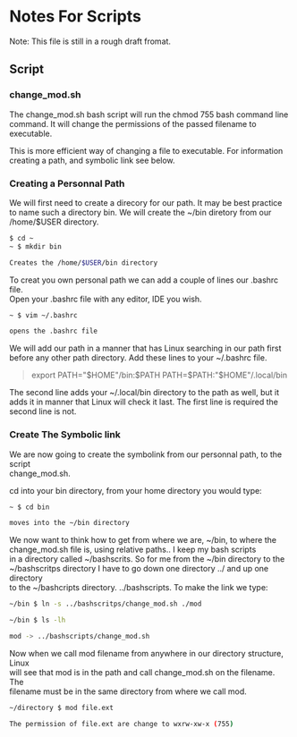 # Notes For Scripts

Note: This file is still in a rough draft fromat.

## Script

### change_mod.sh

The change_mod.sh bash script will run the chmod 755 bash command line command.
It will change the permissions of the passed filename to executable.<br>

This is more efficient way of changing a file to executable.  For information
creating a path, and symbolic link see below.<br>

### Creating a Personnal Path

We will first need to create a direcory for our path. It may be best practice<br>
to name such a directory bin. We will create the ~/bin diretory from our<br>
/home/$USER directory.<br>

```bash
$ cd ~
~ $ mkdir bin

Creates the /home/$USER/bin directory
```

To creat you own personal path we can add a couple of lines our .bashrc file.<br>
Open your .bashrc file with any editor, IDE you wish.<br>

```bash
~ $ vim ~/.bashrc

opens the .bashrc file
```

We will add our path in a manner that has Linux searching in our path first<br>
before any other path directory. Add these lines to your ~/.bashrc file.<br>

> export PATH="$HOME"/bin:$PATH
> PATH=$PATH:"$HOME"/.local/bin

The second line adds your ~/.local/bin directory to the path as well, but it<br>
adds it in manner that Linux will check it last. The first line is required the<br>
second line is not.<br>

### Create The Symbolic link

We are now going to create the symbolink from our personnal path, to the script<br>
change_mod.sh.<br>

cd into your bin directory, from your home directory you would type:

```bash
~ $ cd bin

moves into the ~/bin directory
```

We now want to think how to get from where we are, ~/bin, to where the<br>
change_mod.sh file is, using relative paths.. I keep my bash scripts<br>
in a directory called ~/bashscrits. So for me from the ~/bin directory to the<br>
~/bashscritps directory I have to go down one directory ../ and up one directory<br>
to the ~/bashcripts directory. ../bashscripts. To make the link we type:<br>

```bash
~/bin $ ln -s ../bashscritps/change_mod.sh ./mod

~/bin $ ls -lh

mod -> ../bashscripts/change_mod.sh
```

Now when we call mod filename from anywhere in our directory structure, Linux<br>
will see that mod is in the path and call change_mod.sh on the filename. The<br>
filename must be in the same directory from where we call mod.<br>

```bash
~/directory $ mod file.ext

The permission of file.ext are change to wxrw-xw-x (755)
```

